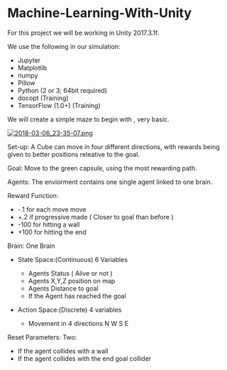# Machine-Learning-With-Unity

For this project we will be working in Unity 2017.3.1f.

We use the following in our simulation:
- Jupyter
- Matplotlib
- numpy
- Pillow
- Python (2 or 3; 64bit required)
- docopt (Training)
- TensorFlow (1.0+) (Training)



We will create a simple maze to begin with , very basic.

[![2018-03-06_23-35-07.png](https://s18.postimg.org/9unnckrpl/2018-03-06_23-35-07.png)](https://postimg.org/image/q5nr8w479/)

Set-up: A Cube can move in four different directions, with rewards being given to better positions releative to the goal.

Goal: Move to the green capsule, using the most rewarding path.

Agents: The enviorment contains one single agent linked to one brain.

Reward Function:
 - -.1 for each move move
 - +.2 if progressive made ( Closer to goal than before )
 - -100 for hitting a wall 
 - +100 for hitting the end
  

Brain: One Brain 
 - State Space:(Continuous) 6 Variables 
    - Agents Status ( Alive or not ) 
    - Agents X,Y,Z position on map
    - Agents Distance to goal
    - If the Agent has reached the goal
 
 - Action Space:(Discrete) 4 variables
    - Movement in 4 directions N W S E
    
Reset Parameters:
  Two:
   - If the agent collides with a wall
   - If the agent collides with the end goal collider
    


